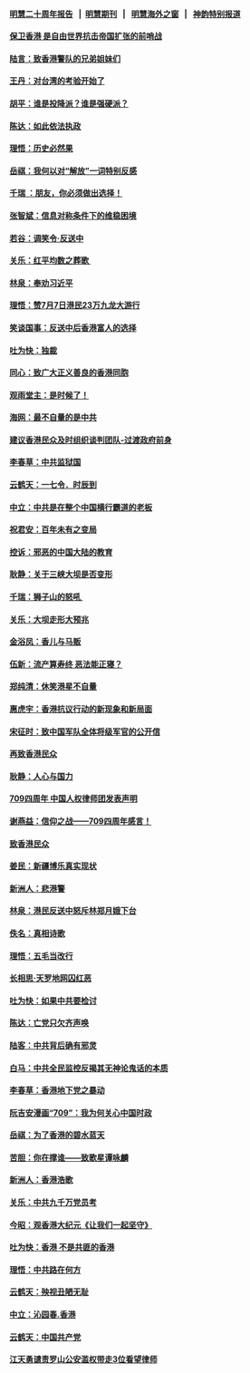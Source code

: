 #### [明慧二十周年报告](https://github.com/gfw-breaker/mh-reports/blob/master/README.md?t=07190220) &nbsp;&nbsp;|&nbsp;&nbsp;[明慧期刊](https://github.com/gfw-breaker/mh-qikan) &nbsp;&nbsp;|&nbsp;&nbsp; [明慧海外之窗](https://github.com/gfw-breaker/mh-news/blob/master/README.md?t=07190220) &nbsp;&nbsp;|&nbsp;&nbsp; [神韵特别报道](https://github.com/gfw-breaker/mh-news/blob/master/shenyun.md?t=07190220) 

#### [保卫香港 是自由世界抗击帝国扩张的前哨战](../pages/nsc993/n11393186.md?t=07190220) 

#### [陆言：致香港警队的兄弟姐妹们](../pages/nsc993/n11392281.md?t=07190220) 

#### [王丹：对台湾的考验开始了](../pages/nsc993/n11391258.md?t=07190220) 

#### [胡平：谁是投降派？谁是强硬派？](../pages/nsc993/n11391224.md?t=07190220) 

#### [陈达：如此依法执政](../pages/nsc993/n11388999.md?t=07190220) 

#### [理悟：历史必然果](../pages/nsc993/n11388741.md?t=07190220) 

#### [岳祺：我何以对“解放”一词特别反感](../pages/nsc993/n11385696.md?t=07190220) 

#### [千瑞 ：朋友，你必须做出选择！](../pages/nsc993/n11384949.md?t=07190220) 

#### [张智斌：信息对称条件下的维稳困境](../pages/nsc993/n11384812.md?t=07190220) 

#### [若谷：调笑令‧反送中](../pages/nsc993/n11383745.md?t=07190220) 

#### [关乐：红平均数之葬歌 ](../pages/nsc993/n11383498.md?t=07190220) 

#### [林泉：奉劝习近平](../pages/nsc993/n11383487.md?t=07190220) 

#### [理悟：赞7月7日港民23万九龙大游行](../pages/nsc993/n11383473.md?t=07190220) 

#### [笑谈国事：反送中后香港富人的选择](../pages/nsc993/n11382020.md?t=07190220) 

#### [吐为快：独裁](../pages/nsc993/n11382755.md?t=07190220) 

#### [同心：致广大正义善良的香港同胞](../pages/nsc993/n11382745.md?t=07190220) 

#### [观雨堂主：是时候了！](../pages/nsc993/n11382737.md?t=07190220) 

#### [海网：最不自量的是中共](../pages/nsc993/n11380440.md?t=07190220) 

#### [建议香港民众及时组织谈判团队-过渡政府前身](../pages/nsc993/n11379909.md?t=07190220) 

#### [李春草：中共监狱国](../pages/nsc993/n11378989.md?t=07190220) 

#### [云鹤天：一七令．时辰到](../pages/nsc993/n11379260.md?t=07190220) 

#### [中立：中共是在整个中国横行霸道的老板](../pages/nsc993/n11378382.md?t=07190220) 

#### [祝君安：百年未有之变局](../pages/nsc993/n11378376.md?t=07190220) 

#### [控诉：邪恶的中国大陆的教育](../pages/nsc993/n11378344.md?t=07190220) 

#### [耿静：关于三峡大坝是否变形](../pages/nsc993/n11375879.md?t=07190220) 

#### [千瑞：狮子山的怒吼 ](../pages/nsc993/n11375644.md?t=07190220) 

#### [关乐：大坝走形大预兆](../pages/nsc993/n11375629.md?t=07190220) 

#### [金浴凤：香儿与马贩](../pages/nsc993/n11375580.md?t=07190220) 

#### [伍新：流产算寿终  恶法能正寝？](../pages/nsc993/n11375581.md?t=07190220) 

#### [郑纯清：休笑港星不自量](../pages/nsc993/n11375555.md?t=07190220) 

#### [惠虎宇：香港抗议行动的新现象和新局面](../pages/nsc993/n11375501.md?t=07190220) 

#### [宋征时：致中国军队全体将级军官的公开信](../pages/nsc993/n11373354.md?t=07190220) 

#### [再致香港民众](../pages/nsc993/n11373870.md?t=07190220) 

#### [耿静：人心与国力](../pages/nsc993/n11373759.md?t=07190220) 

#### [709四周年 中国人权律师团发表声明](../pages/nsc993/n11373565.md?t=07190220) 

#### [谢燕益：信仰之战——709四周年感言！](../pages/nsc993/n11373388.md?t=07190220) 

#### [致香港民众](../pages/nsc993/n11373286.md?t=07190220) 

#### [姜民：新疆博乐真实现状](../pages/nsc993/n11371223.md?t=07190220) 

#### [新洲人：悲港警](../pages/nsc993/n11371174.md?t=07190220) 

#### [林泉：港民反送中怒斥林郑月娥下台](../pages/nsc993/n11370676.md?t=07190220) 

#### [佚名：真相诗歌](../pages/nsc993/n11370666.md?t=07190220) 

#### [理悟：五毛当改行](../pages/nsc993/n11369314.md?t=07190220) 

#### [长相思‧天罗地网囚红恶](../pages/nsc993/n11368444.md?t=07190220) 

#### [吐为快：如果中共要检讨](../pages/nsc993/n11368441.md?t=07190220) 

#### [陈达：亡党只欠齐声唤](../pages/nsc993/n11367838.md?t=07190220) 

#### [陆客：中共背后确有邪灵](../pages/nsc993/n11365263.md?t=07190220) 

#### [白马：中共全民监控反揭其无神论鬼话的本质](../pages/nsc993/n11365236.md?t=07190220) 

#### [李春草：香港地下党之暴动](../pages/nsc993/n11365210.md?t=07190220) 

#### [阮吉安漫画“709”：我为何关心中国时政](../pages/nsc993/n11362127.md?t=07190220) 

#### [岳祺：为了香港的碧水蓝天](../pages/nsc993/n11362627.md?t=07190220) 

#### [苦胆：你在撑谁——致歌星谭咏麟](../pages/nsc993/n11361348.md?t=07190220) 

#### [新洲人：香港浩歌](../pages/nsc993/n11361334.md?t=07190220) 

#### [关乐：中共九千万党员考](../pages/nsc993/n11361304.md?t=07190220) 

#### [今昭：观香港大纪元《让我们一起坚守》](../pages/nsc993/n11361244.md?t=07190220) 

#### [吐为快：香港  不是共匪的香港](../pages/nsc993/n11360918.md?t=07190220) 

#### [理悟：中共路在何方](../pages/nsc993/n11360509.md?t=07190220) 

#### [云鹤天：殃视丑陋无耻](../pages/nsc993/n11358872.md?t=07190220) 

#### [中立：沁园春.香港](../pages/nsc993/n11358843.md?t=07190220) 

#### [云鹤天：中国共产党](../pages/nsc993/n11356465.md?t=07190220) 

#### [江天勇谴责罗山公安滥权带走3位看望律师](../pages/nsc993/n11356042.md?t=07190220) 


